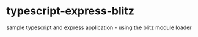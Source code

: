 # typescript-express-blitz
sample typescript and express application - using the blitz module loader
